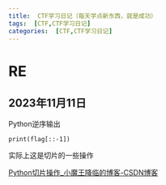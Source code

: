 ```yaml
---
title:  CTF学习日记（每天学点新东西，就是成功）
tags:  [CTF,CTF学习日记]
categories:  [CTF,CTF学习日记]
---
```


# RE

## 2023年11月11日

Python逆序输出

```
print(flag[::-1])
```

实际上这是切片的一些操作

[Python切片操作_小魔王降临的博客-CSDN博客](https://blog.csdn.net/qq_30460949/article/details/118888961)